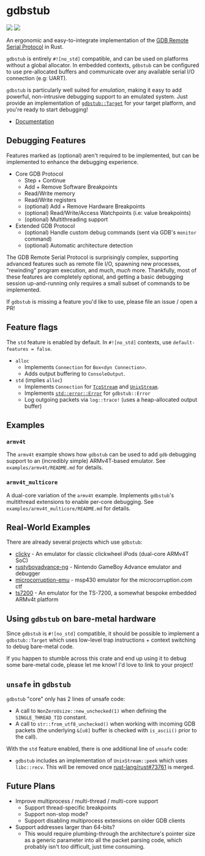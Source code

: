 # gdbstub

[![](http://meritbadge.herokuapp.com/gdbstub)](https://crates.io/crates/gdbstub)
[![](https://docs.rs/gdbstub/badge.svg)](https://docs.rs/gdbstub)

An ergonomic and easy-to-integrate implementation of the [GDB Remote Serial Protocol](https://sourceware.org/gdb/onlinedocs/gdb/Remote-Protocol.html#Remote-Protocol) in Rust.

`gdbstub` is entirely `#![no_std]` compatible, and can be used on platforms without a global allocator. In embedded contexts, `gdbstub` can be configured to use pre-allocated buffers and communicate over any available serial I/O connection (e.g: UART).

`gdbstub` is particularly well suited for _emulation_, making it easy to add powerful, non-intrusive debugging support to an emulated system. Just provide an implementation of [`gdbstub::Target`](https://docs.rs/gdbstub/*/gdbstub/trait.Target.html) for your target platform, and you're ready to start debugging!

- [Documentation](https://docs.rs/gdbstub)

## Debugging Features

Features marked as (optional) aren't required to be implemented, but can be implemented to enhance the debugging experience.

- Core GDB Protocol
    - Step + Continue
    - Add + Remove Software Breakpoints
    - Read/Write memory
    - Read/Write registers
    - (optional) Add + Remove Hardware Breakpoints
    - (optional) Read/Write/Access Watchpoints (i.e: value breakpoints)
    - (optional) Multithreading support
- Extended GDB Protocol
    - (optional) Handle custom debug commands (sent via GDB's `monitor` command)
    - (optional) Automatic architecture detection

The GDB Remote Serial Protocol is surprisingly complex, supporting advanced features such as remote file I/O, spawning new processes, "rewinding" program execution, and much, _much_ more. Thankfully, most of these features are completely optional, and getting a basic debugging session up-and-running only requires a small subset of commands to be implemented.

If `gdbstub` is missing a feature you'd like to use, please file an issue / open a PR!

## Feature flags

The `std` feature is enabled by default. In `#![no_std]` contexts, use `default-features = false`.

- `alloc`
    - Implements `Connection` for `Box<dyn Connection>`.
    - Adds output buffering to `ConsoleOutput`.
- `std` (implies `alloc`)
    - Implements `Connection` for [`TcpStream`](https://doc.rust-lang.org/std/net/struct.TcpStream.html) and [`UnixStream`](https://doc.rust-lang.org/std/os/unix/net/struct.UnixStream.html).
    - Implements [`std::error::Error`](https://doc.rust-lang.org/std/error/trait.Error.html) for `gdbstub::Error`
    - Log outgoing packets via `log::trace!` (uses a heap-allocated output buffer)

## Examples

### `armv4t`

The `armv4t` example shows how `gdbstub` can be used to add `gdb` debugging support to an (incredibly simple) ARMv4T-based emulator. See `examples/armv4t/README.md` for details.

### `armv4t_multicore`

A dual-core variation of the `armv4t` example. Implements `gdbstub`'s multithread extensions to enable per-core debugging. See `examples/armv4t_multicore/README.md` for details.

## Real-World Examples

There are already several projects which use `gdbstub`:

- [clicky](https://github.com/daniel5151/clicky/) - An emulator for classic clickwheel iPods (dual-core ARMv4T SoC)
- [rustyboyadvance-ng](https://github.com/michelhe/rustboyadvance-ng/) - Nintendo GameBoy Advance emulator and debugger
- [microcorruption-emu](https://github.com/sapir/microcorruption-emu) - msp430 emulator for the microcorruption.com ctf
- [ts7200](https://github.com/daniel5151/ts7200/) - An emulator for the TS-7200, a somewhat bespoke embedded ARMv4t platform

## Using `gdbstub` on bare-metal hardware

Since `gdbstub` is `#![no_std]` compatible, it should be possible to implement a `gdbstub::Target` which uses low-level trap instructions + context switching to debug bare-metal code.

If you happen to stumble across this crate and end up using it to debug some bare-metal code, please let me know! I'd love to link to your project!

## `unsafe` in `gdbstub`

`gdbstub` "core" only has 2 lines of unsafe code:

- A call to `NonZeroUsize::new_unchecked(1)` when defining the `SINGLE_THREAD_TID` constant.
- A call to `str::from_utf8_unchecked()` when working with incoming GDB packets (the underlying `&[u8]` buffer is checked with `is_ascii()` prior to the call).

With the `std` feature enabled, there is one additional line of `unsafe` code:

- `gdbstub` includes an implementation of `UnixStream::peek` which uses `libc::recv`. This will be removed once [rust-lang/rust#73761](https://github.com/rust-lang/rust/pull/73761) is merged.

## Future Plans

- Improve multiprocess / multi-thread / multi-core support
    - Support thread-specific breakpoints
    - Support non-stop mode?
    - Support disabling multiprocess extensions on older GDB clients
- Support addresses larger than 64-bits?
  - This would require plumbing-through the architecture's pointer size as a generic parameter into all the packet parsing code, which probably isn't _too_ difficult, just time consuming.
